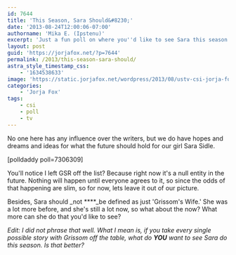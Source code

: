```yaml
---
id: 7644
title: 'This Season, Sara Should&#8230;'
date: '2013-08-24T12:00:06-07:00'
authorname: 'Mika E. (Ipstenu)'
excerpt: 'Just a fun poll on where you''d like to see Sara this season.'
layout: post
guid: 'https://jorjafox.net/?p=7644'
permalink: /2013/this-season-sara-should/
astra_style_timestamp_css:
    - '1634538633'
image: 'https://static.jorjafox.net/wordpress/2013/08/ustv-csi-jorja-fox-1.jpg'
categories:
    - 'Jorja Fox'
tags:
    - csi
    - poll
    - tv
---
```


No one here has any influence over the writers, but we do have hopes and dreams and ideas for what the future should hold for our girl Sara Sidle.

[polldaddy poll=7306309]

You'll notice I left GSR off the list? Because right now it's a null entity in the future. Nothing will happen until everyone agrees to it, so since the odds of that happening are slim, so for now, lets leave it out of our picture.

Besides, Sara should _not ****_be defined as just 'Grissom's Wife.' She was a lot more before, and she's still a lot now, so what about the now? What more can she do that you'd like to see?

_Edit: I did not phrase that well. What I mean is, if you take every single possible story with Grissom off the table, what do **YOU** want to see Sara do this season. Is that better?_
